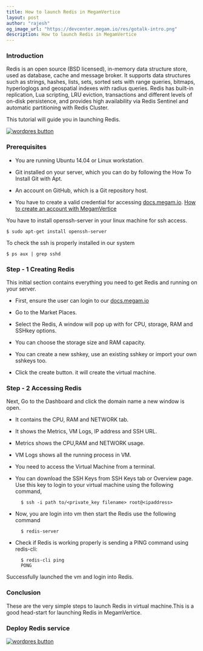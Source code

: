 ```yaml
---
title: How to launch Redis in MegamVertice
layout: post
author: "rajesh"
og_image_url: "https://devcenter.megam.io/res/gotalk-intro.png"
description: How to launch Redis in MegamVertice
---
```


### Introduction

Redis is an open source (BSD licensed), in-memory data structure store, used as database, cache and message broker. It supports data structures such as strings, hashes, lists, sets, sorted sets with range queries, bitmaps, hyperloglogs and geospatial indexes with radius queries. Redis has built-in replication, Lua scripting, LRU eviction, transactions and different levels of on-disk persistence, and provides high availability via Redis Sentinel and automatic partitioning with Redis Cluster.

This tutorial will guide you in launching Redis.

<a href="https://docs.megam.io/installation/prequisites/" target="_blank">
<img src="https://s3-ap-southeast-1.amazonaws.com/megampub/images/vertice/DEPLOY-TO-MEGAM-VERTICE-BIG.png" alt="wordpres button" /></a>


### Prerequisites

* You are running Ubuntu 14.04 or Linux workstation.

* Git installed on your server, which you can do by following the How To Install Git with Apt.

* An account on GitHub, which is a Git repository host.


* You have to create a valid credential for accessing [docs.megam.io](https://docs.megam.io/overview/tour/). [How to create an account with MegamVertice](http://devcenter.megam.io/2016/05/27/how-to-launch-ubuntu/)

You have to install openssh-server in your linux machine for ssh access.

	$ sudo apt-get install openssh-server

To check the ssh is properly installed in our system

	$ ps aux | grep sshd

### Step - 1 Creating Redis

This initial section contains everything you need to get Redis and running on your server.

* First, ensure the user can login to our [docs.megam.io](https://docs.megam.io/overview/tour/)

* Go to the Market Places.

* Select the Redis, A window will pop up with for CPU, storage, RAM and SSHkey options.

* You can choose the storage size and RAM capacity.

* You can create a new sshkey, use an existing sshkey or import your own sshkeys too.

* Click the create button. it will create the virtual machine.

### Step - 2 Accessing Redis

Next, Go to the Dashboard and click the domain name a new window is open.

* It contains the CPU, RAM and NETWORK tab.

* It shows the Metrics, VM Logs, IP address and SSH URL.

* Metrics shows the CPU,RAM and NETWORK usage.

* VM Logs shows all the running process in VM.

* You need to access the Virtual Machine from a terminal.

* You can download the SSH Keys from SSH Keys tab or Overview page. Use this key to login to your virtual machine using the following command,

 		$ ssh -i path to/<private_key filename> root@<ipaddress>

* Now, you are login into vm then start the Redis use the following command

		$ redis-server

* Check if Redis is working properly is sending a PING command using redis-cli:

    	$ redis-cli ping
		PONG

Successfully launched the vm and login into Redis.

### Conclusion

These are the very simple steps to launch Redis in virtual machine.This is a good head-start for launching Redis in MegamVertice.

### Deploy Redis service

<a href="https://docs.megam.io/installation/prequisites/" target="_blank">
<img src="https://s3-ap-southeast-1.amazonaws.com/megampub/images/vertice/DEPLOY-TO-MEGAM-VERTICE-BIG.png" alt="wordpres button" /></a>
